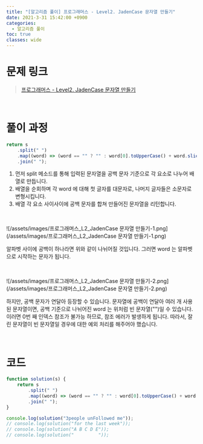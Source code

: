 ```yaml
---
title: "[알고리즘 풀이] 프로그래머스 - Level2. JadenCase 문자열 만들기"
date: 2021-3-31 15:42:00 +0900
categories:
  - 알고리즘 풀이
toc: true
classes: wide
---
```


# 문제 링크

> [프로그래머스 - Level2. JadenCase 문자열 만들기](https://programmers.co.kr/learn/courses/30/lessons/12951)

<br>

# 풀이 과정

```jsx
return s
    .split(" ")
    .map((word) => (word == "" ? "" : word[0].toUpperCase() + word.slice(1).toLowerCase()))
    .join(" ");
```

1. 먼저 split 메소드를 통해 입력된 문자열을 공백 문자 기준으로 각 요소로 나누어 배열로 만듭니다.
2. 배열을 순회하며 각 word 에 대해 첫 글자를 대문자로, 나머지 글자들은 소문자로 변형시킵니다.
3. 배열 각 요소 사이사이에 공백 문자를 합쳐 만들어진 문자열을 리턴합니다.

<br>

![/assets/images/프로그래머스_L2_JadenCase 문자열 만들기-1.png](/assets/images/프로그래머스_L2_JadenCase 문자열 만들기-1.png)

알파벳 사이에 공백이 하나라면 위와 같이 나뉘어질 것입니다. 그러면 word 는 알파벳으로 시작하는 문자가 됩니다.

<br>

![/assets/images/프로그래머스_L2_JadenCase 문자열 만들기-2.png](/assets/images/프로그래머스_L2_JadenCase 문자열 만들기-2.png)

하지만, 공백 문자가 연달아 등장할 수 있습니다. 문자열에 공백이 연달아 여러 개 사용된 문자열이면, 공백 기준으로 나뉘어진 word 는 위처럼 빈 문자열("")일 수 있습니다. 이러면 0번 째 인덱스 참조가 불가능 하므로, 참조 에러가 발생하게 됩니다. 따라서, 잘린 문자열이 빈 문자열일 경우에 대한 예외 처리를 해주어야 했습니다.

<br>

# 코드

```jsx
function solution(s) {
    return s
        .split(" ")
        .map((word) => (word == "" ? "" : word[0].toUpperCase() + word.slice(1).toLowerCase()))
        .join(" ");
}

console.log(solution("3people unFollowed me"));
// console.log(solution("for the last week"));
// console.log(solution("A B C D E"));
// console.log(solution("         "));
```